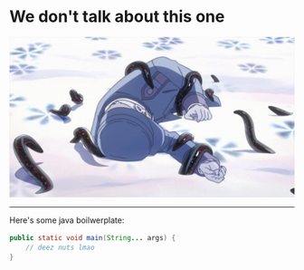 # We don't talk about this one

![img idk](ryu.jpg)

---

Here's some java boilwerplate:

```java
public static void main(String... args) {
	// deez nuts lmao
}
```